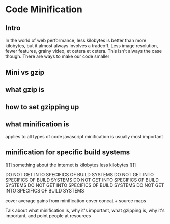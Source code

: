# Code Minification

## Intro
In the world of web performance, less kilobytes is better than more kilobytes, but it almost always involves a tradeoff.  Less image resolution, fewer features, grainy video, et cetera et cetera.  This isn't always the case though.  There are ways to make our code smaller

## Mini vs gzip


## what gzip is

## how to set gzipping up

## what minification is
applies to all types of code
javascript minification is usually most important

## minification for specific build systems



[[]]
something about the internet is kilobytes
less kilobytes
[[]]


DO NOT GET INTO SPECIFICS OF BUILD SYSTEMS
DO NOT GET INTO SPECIFICS OF BUILD SYSTEMS
DO NOT GET INTO SPECIFICS OF BUILD SYSTEMS
DO NOT GET INTO SPECIFICS OF BUILD SYSTEMS
DO NOT GET INTO SPECIFICS OF BUILD SYSTEMS


cover average gains from minification
cover concat + source maps


Talk about what minification is, why it's important, what gzipping is, why it's important, and point people at resources